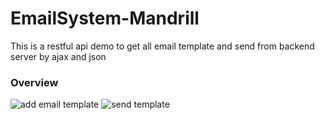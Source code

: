 # EmailSystem-Mandrill
This is a restful api demo to get all email template and send from backend server by ajax and json
### Overview

![add email template](https://user-images.githubusercontent.com/14805432/39279916-fac85338-48c9-11e8-8069-f104af67e311.png)
![send template](https://user-images.githubusercontent.com/14805432/39279917-fd0e4a58-48c9-11e8-9bc6-a4b2964c0421.png)


